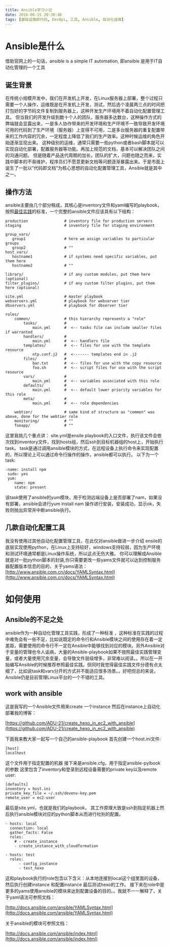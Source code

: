 ```yaml
---
title: Ansible学习小记
date: 2016-06-15 20:30:46
tags: [基础设施即代码, DevOps, 工具, Ansible, 自动化运维]
---
```

# Ansible是什么
借助官网上的一句话，ansible is a simple IT automation, 即ansible 是用于IT自动化管理的一个工具
<!-- more -->
## 诞生背景
在传统小规模开发中，我们在开发机上开发，在Linux服务器上部署，整个过程只需要一个人操作，运维既是在开发机上开发，测试，然后选个凌晨两三点的时间把打包好的字节码文件复制到服务器上，这种开发生产环境用不着自动化配置管理工具。
但当我们的开发升级到数十个人的团队，服务器多达数台，这种操作方式的弊端就会显露出来，一是多人协作带来的开发环境和生产环境不一致导致开发环境可用的代码到了生产环境（服务器）上变得不可用，二是多台服务器的重复配置带来的工作内容的冗余，一定程度上降低了我们的生产效率。这种时候运维的角色开始逐渐显现出来。
这种级别的运维，通常只需要一些python或者bash脚本就可以实现自动化部署，配置服务器等功能。再加上规范的文档，基本可以解决团队之间的沟通问题。
但是随着产品迭代周期的加长，团队的扩大，问题也随之而来，实践中脚本的不易维护，程序员们不愿意更新文档等问题逐渐暴露出来。于是市面上诞生了一批以”代码即文档”为核心思想的自动化配置管理工具，Ansible就是其中之一。

## 操作方法
ansible主要由几个部分租成，其核心是inventory文件和yaml编写的playbook，按照[最佳实践](http://docs.ansible.com/ansible/playbooks_best_practices.html)的标准，一个完整的ansible文件应该具有以下结构：

```
production                # inventory file for production servers
staging                   # inventory file for staging environment

group_vars/
   group1                 # here we assign variables to particular groups
   group2                 # ""
host_vars/
   hostname1              # if systems need specific variables, put them here
   hostname2              # ""

library/                  # if any custom modules, put them here (optional)
filter_plugins/           # if any custom filter plugins, put them here (optional)

site.yml                  # master playbook
webservers.yml            # playbook for webserver tier
dbservers.yml             # playbook for dbserver tier

roles/
    common/               # this hierarchy represents a "role"
        tasks/            #
            main.yml      #  <-- tasks file can include smaller files if warranted
        handlers/         #
            main.yml      #  <-- handlers file
        templates/        #  <-- files for use with the template resource
            ntp.conf.j2   #  <------- templates end in .j2
        files/            #
            bar.txt       #  <-- files for use with the copy resource
            foo.sh        #  <-- script files for use with the script resource
        vars/             #
            main.yml      #  <-- variables associated with this role
        defaults/         #
            main.yml      #  <-- default lower priority variables for this role
        meta/             #
            main.yml      #  <-- role dependencies

    webtier/              # same kind of structure as "common" was above, done for the webtier role
    monitoring/           # ""
    fooapp/               # ""
```
这里我挑几个重点讲：
site.yml是ensile playbook的入口文件，执行该文件会依次找到inventory文件，找到hosts组，然后ssh到目标机器组的host上，开始执行task。
task是通过调用ansible模块的方式，在远程设备上执行命令来实现配置的，所以理论上可以通过命令行操作的操作，ansible都可以执行。
以下为一个task:

```
-name: install npm
 sudo: yes
 yum:
 	name: npm
 	state: present
```
该task使用了ansible的yum模块，用于检测远端设备上是否部署了nam，如果没有部署，ansible会进行yum install nam 操作进行安装，安装成功，显示ok，失败则抛出异常并中断ansible执行。


## 几款自动化配置工具
我没有使用过其他自动化配置管理工具，在此仅对ansible做进一步介绍
ensile的底层实现使用python，在Linux上支持较好，windows支持较弱，因为生产环境和测试环境通常都是Linux操作系统，所以这点无伤大雅。
你可以理解成Ansible就是对一批python脚本的封装,你只需要更改一些yams文件就可以达到控制服务器配置版本信息的目的，关于yams语法：[http://www.ansible.com.cn/docs/YAMLSyntax.html](http://www.ansible.com.cn/docs/YAMLSyntax.html)



# 如何使用
## Ansible的不足之处
ansible作为一种自动化管理工具实践，形成了一种标准 ，这种标准在实践的过程中难免会有一些不足，比如说既定的命令行和Ansible模块之间的使用存在着一定差距，需要使用的命令行不一定在Ansible中能够找到对应的模块。另外Ansible对于变量的管理也令人诟病，大量的Ansible-playbook如果不按照最佳实践管理变量，或者大量使用冗余变量，会导致文件层级增多，非常难以阅读。。所以在一开始编写Ansible的时候推荐参照最佳实践。但同时我觉得最佳实践文件分德有点太细了，比如说task和vars分开的方式并不能适应很多场景。。好吧但总的来说，Ansible仍是目前管理Linux平台的一个不错的工具。

## work with ansible
这是我写的一个Ansible文件用来create 一个instance 然后在instance上自动化部署我的博客：

[https://github.com/ADU-21/create_hexo_in_ec2_with_ansible](https://github.com/ADU-21/create_hexo_in_ec2_with_ansible)

下面我来教大家一起写一个自己的ansible-playbook
首先创建一个host.ini文件:

```
[host]
localhost
```
这个文件用于指定配置的机器
接下来是ansible.cfg，用于指定ansible-pylbook的参数
这里包含了inventory和登录到远程设备需要的private key以及remote user:

```
[defaults]
inventory = host.ini
private_key_file = ~/.ssh/devenv-key.pem
remote_user = ec2-user
```
最后是site.yml，也就是我们的playbook，
其工作原理大致是ssh到指定机器上然后执行ansible模块对应的python脚本从而进行社别的配置。

```
- hosts: local
  connection: local
  gather_facts: False
  roles:
    # - create_instance
    - create_instance_with_cloudformation

- hosts: test
  roles:
      - config_instance
      - test_hexo
```
这和playbook执行的role包含以下含义：从本地连接到local这个组里面的设备，然后执行创建instance 和配置instance 最后测试hexo的工作。
接下来在role中是更多的yams使用ansible的模块来达到配置设备的目的。。我就不一一解释了，关于yaml语法可参照文档：

[http://docs.ansible.com/ansible/YAMLSyntax.html](http://docs.ansible.com/ansible/YAMLSyntax.html)

关于ansible的模块可参照文档：

[http://docs.ansible.com/ansible/index.html](http://docs.ansible.com/ansible/index.html)
